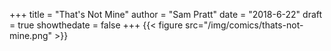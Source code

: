 +++
title = "That's Not Mine"
author = "Sam Pratt"
date = "2018-6-22"
draft = true
showthedate = false
+++
{{< figure src="/img/comics/thats-not-mine.png" >}}